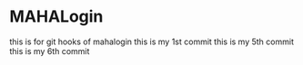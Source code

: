 # MAHALogin
this is for git hooks  of mahalogin
this is my 1st commit
this is my 5th commit
this is my 6th commit


